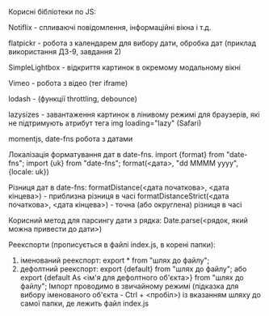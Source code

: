 Корисні бібліотеки по JS:

Notiflix - спливаючі повідомлення, інформаційні вікна і т.д.

flatpickr - робота з календарем для вибору дати, обробка дат (приклад використання ДЗ-9, завдання 2)

SimpleLightbox - відкриття картинок в окремому модальному вікні

Vimeo - робота з відео (тег iframe)

lodash - (функції throttling, debounce)

lazysizes - завантаження картинок в лінивому режимі для браузерів, які не підтримують атрибут тега img loading="lazy" (Safari)

momentjs, date-fns робота з датами

Локалізація форматування дат в date-fns. 
import {format} from "date-fns";
import {uk} from "date-fns";
format(<дата>, "dd MMMM yyyy", {locale: uk})

Різниця дат в date-fns:
formatDistance(<дата початкова>, <дата кінцева>) - приблизна різниця в часі 
formatDistanceStrict(<дата початкова>, <дата кінцева>) - точна (або округлена) різниця в часі

Корисний метод для парсингу дати з рядка: Date.parse(<рядок, який можна привести до дати>)

Реекспорти (прописується в файлі index.js, в корені папки):
1) іменований реекспорт: export * from "шлях до файлу";  
2) дефолтний реекспорт: export {default} from "шлях до файлу"; або export {default As <ім'я для дефолтного об'єкта>} from "шлях до файлу";
   Імпорт проводимо в звичайному режимі (підказка для вибору іменованого об'єкта - Ctrl + <пробіл>) із вказанням шляху до самої папки, де лежить файл index.js
